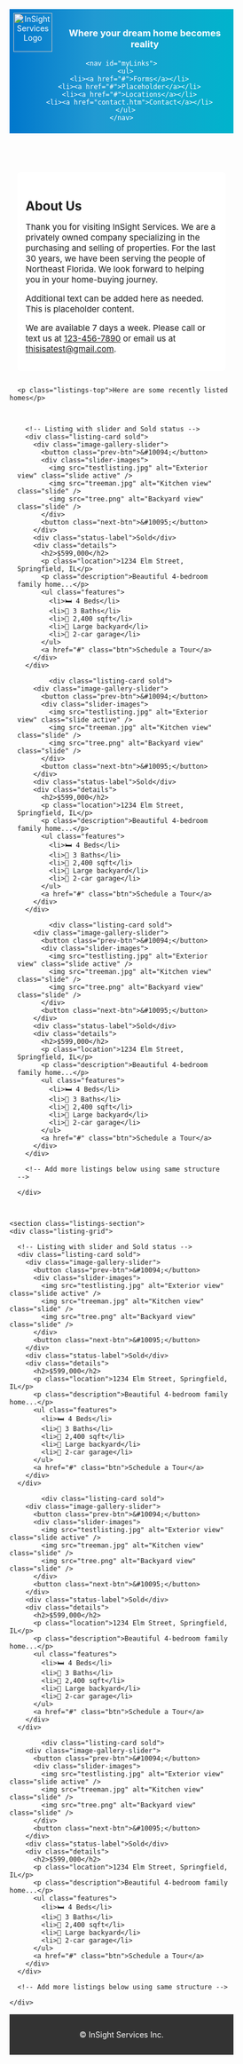 <!DOCTYPE html>
<html lang="en">
<head>
  <meta charset="UTF-8" />
  <meta name="viewport" content="width=device-width, initial-scale=1.0" />
  <title>InSight Services</title>
  <style>
    * {
      box-sizing: border-box;
      margin: 0;
      padding: 0;
    }

    body {
      background: url("repeattest.jpg") center/cover repeat;
      font-family: Arial, sans-serif;
      color: #333;
      line-height: 1.6;
    }

    header {
      background: linear-gradient(90deg, rgba(0, 119, 204, 1) 0%, rgba(0, 139, 204, 0.87) 38%, rgba(0, 180, 204, 1) 100%);
      color: #fff;
      padding: .5em;
    }

    .header-top {
      display: flex;
      align-items: center;
      justify-content: space-between;
      flex-wrap: wrap;
    }

    .logo-container {
      display: flex;
      align-items: center;
      gap: 1em;
    }

    .logo {
      width: 70px;
      height: auto;
      max-width: 100%;
    }

    .hamburger {
      display: none;
      font-size: 2rem;
      cursor: pointer;
      color: #fff;
    }

    nav {
      background: #0077cc;
    }

    nav ul {
      display: flex;
      list-style: none;
      justify-content: center;
      gap: 2rem;
      padding: 1em;
    }

    nav a {
      color: #fff;
      text-decoration: none;
      font-weight: bold;
      padding: 0.5em;
      transition: background 0.3s;
    }

    nav a:hover {
      background: rgba(255, 255, 255, 0.2);
      border-radius: 5px;
    }

    main {
      display: flex;
      flex-wrap: wrap;
      gap: 1em;
      padding: 1em;
    }

    .content {
      flex: 3 1 60%;
      background: #ffffffe8;
      padding: 1em;
      border-radius: 5px;
      font-size: 15px;
    }

    .sidebar {
      flex: 1 1 30%;
      background: #d9edf7;
      padding: 1em;
      border-radius: 5px;
    }

    footer {
      background: #333;
      color: #fff;
      text-align: center;
      padding: 1em;
      margin-top: 1em;
    }

    .listings-section {
      padding: 1em;
    }

    .listings-top {
      font-size: 1rem;
      text-align: center;
      color: #000;
      background-color: #ffffffe5;
      border-radius: 5px;
      padding: 0.5em;
      margin-bottom: 1em;
    }

    .listing-grid {
      display: flex;
      flex-wrap: wrap;
      gap: 1em;
      justify-content: center;
    }

    .listing-card {
      flex: 1 1 20%;
      max-width: 350px;
      background: white;
      border-radius: 10px;
      overflow: hidden;
      box-shadow: 0 10px 25px rgba(0, 0, 0, 0.1);
      transition: transform 0.3s ease;
    }

    .listing-card:hover {
      transform: scale(1.01);
    }

    .image-gallery-slider {
      position: relative;
      max-width: 100%;
      overflow: hidden;
      margin-bottom: 10px;
    }

    .slider-images {
      display: flex;
      transition: transform 0.4s ease;
    }

    .slide {
      min-width: 100%;
      display: none;
      border-radius: 8px;
      object-fit: cover;
    }

    .slide.active {
      display: block;
    }

    .prev-btn, .next-btn {
      position: absolute;
      top: 50%;
      transform: translateY(-50%);
      background-color: rgba(0,0,0,0.5);
      color: white;
      border: none;
      font-size: 24px;
      padding: 8px 12px;
      cursor: pointer;
      z-index: 1;
      border-radius: 50%;
    }

    .prev-btn { left: 10px; }
    .next-btn { right: 10px; }

    .status-label {
      text-align: center;
      font-weight: bold;
      padding: 6px 12px;
      border-radius: 6px;
      margin: 0.5em auto;
      width: fit-content;
      color: white;
    }

    .listing-card.sold .status-label {
      background-color: rgb(175, 175, 175);
    }

    .listing-card.under-contract .status-label {
      background-color: rgb(175, 175, 175);
    }

    .listing-card.available .status-label {
      background-color: rgb(175, 175, 175);
    }

    .listing-card.penting .status-label {
      background-color: rgb(175, 175, 175);
    }

    .details {
      padding: 1rem;
    }

    .details h2 {
      margin: 0;
      font-size: 2rem;
      color: #2c3e50;
    }

    .location {
      color: #888;
      font-size: 0.95rem;
      margin-bottom: 1rem;
    }

    .description {
      margin-bottom: 1.5rem;
      color: #333;
    }

    .features {
      list-style: none;
      padding: 0;
      margin: 0 0 1.5rem 0;
      display: flex;
      flex-wrap: wrap;
      gap: 1rem;
    }

    .features li {
      background: #eaf1f8;
      padding: 0.2rem .25rem;
      border-radius: 5px;
      font-size: 0.95rem;
    }

    .btn {
      display: inline-block;
      background: #3498db;
      color: white;
      padding: 0.75rem 1.5rem;
      border-radius: 5px;
      text-decoration: none;
      transition: background 0.3s;
    }

    .btn:hover {
      background: #2980b9;
    }

    @media (max-width: 768px) {
      .hamburger { display: block; order: 2; }

      nav { display: none; }

      nav.show { display: block; }

      nav ul {
        flex-direction: column;
        align-items: flex-start;
        gap: 0;
        padding: 0;
      }

      nav li { width: 100%; }

      nav a {
        display: block;
        width: 100%;
        padding: 1em;
        border-bottom: 1px solid rgba(255, 255, 255, 0.2);
      }

      .logo-container { flex: 1; order: 1; }
      .listing-card { flex: 1 1 100%; }
    }
  </style>
</head>
<body>
  <header>
    <div class="header-top">
      <div class="logo-container">
        <img src="emblem3.png" alt="InSight Services Logo" class="logo" />
        <h3>Where your dream home becomes reality</h3>
      </div>
      <div class="hamburger" onclick="toggleNav()">&#9776;</div>
    </div>

    <nav id="myLinks">
      <ul>
        <li><a href="#">Forms</a></li>
        <li><a href="#">Placeholder</a></li>
        <li><a href="#">Locations</a></li>
        <li><a href="contact.htm">Contact</a></li>
      </ul>
    </nav>
  </header>

  <main>
    <section class="content">
      <h2>About Us</h2>
      <p>Thank you for visiting InSight Services. We are a privately owned company specializing in the purchasing and selling of properties. For the last 30 years, we have been serving the people of Northeast Florida. We look forward to helping you in your home-buying journey.</p>
      <p>Additional text can be added here as needed. This is placeholder content.</p>
      <p>We are available 7 days a week. Please call or text us at <a href="tel:1234567890">123-456-7890</a> or email us at <a href="mailto:thisisatest@gmail.com">thisisatest@gmail.com</a>.</p>
    </section>
  </main>

      <p class="listings-top">Here are some recently listed homes</p>

  <section class="listings-section">
    <div class="listing-grid">

      <!-- Listing with slider and Sold status -->
      <div class="listing-card sold">
        <div class="image-gallery-slider">
          <button class="prev-btn">&#10094;</button>
          <div class="slider-images">
            <img src="testlisting.jpg" alt="Exterior view" class="slide active" />
            <img src="treeman.jpg" alt="Kitchen view" class="slide" />
            <img src="tree.png" alt="Backyard view" class="slide" />
          </div>
          <button class="next-btn">&#10095;</button>
        </div>
        <div class="status-label">Sold</div>
        <div class="details">
          <h2>$599,000</h2>
          <p class="location">1234 Elm Street, Springfield, IL</p>
          <p class="description">Beautiful 4-bedroom family home...</p>
          <ul class="features">
            <li>🛏️ 4 Beds</li>
            <li>🛁 3 Baths</li>
            <li>📐 2,400 sqft</li>
            <li>🌳 Large backyard</li>
            <li>🚗 2-car garage</li>
          </ul>
          <a href="#" class="btn">Schedule a Tour</a>
        </div>
      </div>

            <div class="listing-card sold">
        <div class="image-gallery-slider">
          <button class="prev-btn">&#10094;</button>
          <div class="slider-images">
            <img src="testlisting.jpg" alt="Exterior view" class="slide active" />
            <img src="treeman.jpg" alt="Kitchen view" class="slide" />
            <img src="tree.png" alt="Backyard view" class="slide" />
          </div>
          <button class="next-btn">&#10095;</button>
        </div>
        <div class="status-label">Sold</div>
        <div class="details">
          <h2>$599,000</h2>
          <p class="location">1234 Elm Street, Springfield, IL</p>
          <p class="description">Beautiful 4-bedroom family home...</p>
          <ul class="features">
            <li>🛏️ 4 Beds</li>
            <li>🛁 3 Baths</li>
            <li>📐 2,400 sqft</li>
            <li>🌳 Large backyard</li>
            <li>🚗 2-car garage</li>
          </ul>
          <a href="#" class="btn">Schedule a Tour</a>
        </div>
      </div>

            <div class="listing-card sold">
        <div class="image-gallery-slider">
          <button class="prev-btn">&#10094;</button>
          <div class="slider-images">
            <img src="testlisting.jpg" alt="Exterior view" class="slide active" />
            <img src="treeman.jpg" alt="Kitchen view" class="slide" />
            <img src="tree.png" alt="Backyard view" class="slide" />
          </div>
          <button class="next-btn">&#10095;</button>
        </div>
        <div class="status-label">Sold</div>
        <div class="details">
          <h2>$599,000</h2>
          <p class="location">1234 Elm Street, Springfield, IL</p>
          <p class="description">Beautiful 4-bedroom family home...</p>
          <ul class="features">
            <li>🛏️ 4 Beds</li>
            <li>🛁 3 Baths</li>
            <li>📐 2,400 sqft</li>
            <li>🌳 Large backyard</li>
            <li>🚗 2-car garage</li>
          </ul>
          <a href="#" class="btn">Schedule a Tour</a>
        </div>
      </div>

      <!-- Add more listings below using same structure -->

    </div>
  </section>

    <section class="listings-section">
    <div class="listing-grid">

      <!-- Listing with slider and Sold status -->
      <div class="listing-card sold">
        <div class="image-gallery-slider">
          <button class="prev-btn">&#10094;</button>
          <div class="slider-images">
            <img src="testlisting.jpg" alt="Exterior view" class="slide active" />
            <img src="treeman.jpg" alt="Kitchen view" class="slide" />
            <img src="tree.png" alt="Backyard view" class="slide" />
          </div>
          <button class="next-btn">&#10095;</button>
        </div>
        <div class="status-label">Sold</div>
        <div class="details">
          <h2>$599,000</h2>
          <p class="location">1234 Elm Street, Springfield, IL</p>
          <p class="description">Beautiful 4-bedroom family home...</p>
          <ul class="features">
            <li>🛏️ 4 Beds</li>
            <li>🛁 3 Baths</li>
            <li>📐 2,400 sqft</li>
            <li>🌳 Large backyard</li>
            <li>🚗 2-car garage</li>
          </ul>
          <a href="#" class="btn">Schedule a Tour</a>
        </div>
      </div>

            <div class="listing-card sold">
        <div class="image-gallery-slider">
          <button class="prev-btn">&#10094;</button>
          <div class="slider-images">
            <img src="testlisting.jpg" alt="Exterior view" class="slide active" />
            <img src="treeman.jpg" alt="Kitchen view" class="slide" />
            <img src="tree.png" alt="Backyard view" class="slide" />
          </div>
          <button class="next-btn">&#10095;</button>
        </div>
        <div class="status-label">Sold</div>
        <div class="details">
          <h2>$599,000</h2>
          <p class="location">1234 Elm Street, Springfield, IL</p>
          <p class="description">Beautiful 4-bedroom family home...</p>
          <ul class="features">
            <li>🛏️ 4 Beds</li>
            <li>🛁 3 Baths</li>
            <li>📐 2,400 sqft</li>
            <li>🌳 Large backyard</li>
            <li>🚗 2-car garage</li>
          </ul>
          <a href="#" class="btn">Schedule a Tour</a>
        </div>
      </div>

            <div class="listing-card sold">
        <div class="image-gallery-slider">
          <button class="prev-btn">&#10094;</button>
          <div class="slider-images">
            <img src="testlisting.jpg" alt="Exterior view" class="slide active" />
            <img src="treeman.jpg" alt="Kitchen view" class="slide" />
            <img src="tree.png" alt="Backyard view" class="slide" />
          </div>
          <button class="next-btn">&#10095;</button>
        </div>
        <div class="status-label">Sold</div>
        <div class="details">
          <h2>$599,000</h2>
          <p class="location">1234 Elm Street, Springfield, IL</p>
          <p class="description">Beautiful 4-bedroom family home...</p>
          <ul class="features">
            <li>🛏️ 4 Beds</li>
            <li>🛁 3 Baths</li>
            <li>📐 2,400 sqft</li>
            <li>🌳 Large backyard</li>
            <li>🚗 2-car garage</li>
          </ul>
          <a href="#" class="btn">Schedule a Tour</a>
        </div>
      </div>

      <!-- Add more listings below using same structure -->

    </div>
  </section>

  <footer>
    <p>&copy; InSight Services Inc.</p>
  </footer>

  <script>
    function toggleNav() {
      const nav = document.getElementById("myLinks");
      nav.classList.toggle("show");
    }

    document.querySelectorAll('.image-gallery-slider').forEach(gallery => {
      const slides = gallery.querySelectorAll('.slide');
      const prevBtn = gallery.querySelector('.prev-btn');
      const nextBtn = gallery.querySelector('.next-btn');
      let index = 0;

      const updateSlides = () => {
        slides.forEach((slide, i) => {
          slide.classList.toggle('active', i === index);
        });
      };

      prevBtn.addEventListener('click', () => {
        index = (index - 1 + slides.length) % slides.length;
        updateSlides();
      });

      nextBtn.addEventListener('click', () => {
        index = (index + 1) % slides.length;
        updateSlides();
      });

      updateSlides(); // Show first image
    });
  </script>
</body>
</html>
